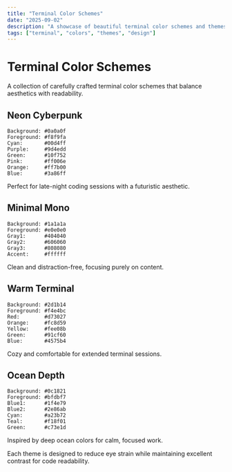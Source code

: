 ```yaml
---
title: "Terminal Color Schemes"
date: "2025-09-02"
description: "A showcase of beautiful terminal color schemes and themes"
tags: ["terminal", "colors", "themes", "design"]
---
```


# Terminal Color Schemes

A collection of carefully crafted terminal color schemes that balance aesthetics with readability.

## Neon Cyberpunk

```
Background: #0a0a0f
Foreground: #f8f9fa
Cyan:       #00d4ff
Purple:     #9d4edd
Green:      #10f752
Pink:       #ff006e
Orange:     #ff7b00
Blue:       #3a86ff
```

Perfect for late-night coding sessions with a futuristic aesthetic.

## Minimal Mono

```
Background: #1a1a1a
Foreground: #e0e0e0
Gray1:      #404040
Gray2:      #606060
Gray3:      #808080
Accent:     #ffffff
```

Clean and distraction-free, focusing purely on content.

## Warm Terminal

```
Background: #2d1b14
Foreground: #f4e4bc
Red:        #d73027
Orange:     #fc8d59
Yellow:     #fee08b
Green:      #91cf60
Blue:       #4575b4
```

Cozy and comfortable for extended terminal sessions.

## Ocean Depth

```
Background: #0c1821
Foreground: #bfdbf7
Blue1:      #1f4e79
Blue2:      #2e86ab
Cyan:       #a23b72
Teal:       #f18f01
Green:      #c73e1d
```

Inspired by deep ocean colors for calm, focused work.

Each theme is designed to reduce eye strain while maintaining excellent contrast for code readability.
